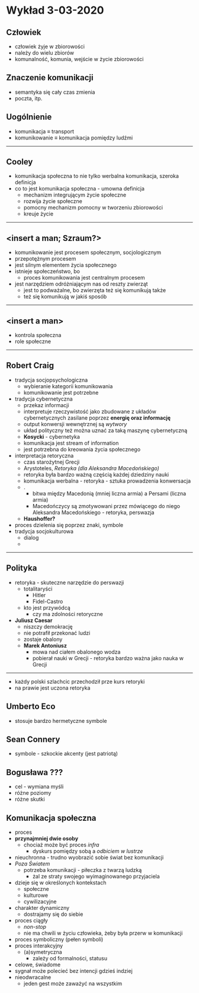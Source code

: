 # Wykład 3-03-2020

## Człowiek
- człowiek żyje w zbiorowości
- należy do wielu zbiorów
- komunalność, komunia, wejście w życie zbiorowości
## Znaczenie komunikacji
- semantyka się cały czas zmienia
- poczta, itp.

## Uogólnienie
- komunikacja $\equiv$ transport
- komunikowanie $\equiv$ komunikacja pomiędzy ludźmi

---
## Cooley
- komunikacja społeczna to nie tylko werbalna komunikacja, szeroka definicja
- co to jest komunikacja społeczna - umowna definicja
  - mechanizm integrującym życie społeczne
  - rozwija życie społeczne
  - pomocny mechanizm pomocny w tworzeniu zbiorowości
  - kreuje życie
---
## \<insert a man; Szraum?\>
- komunikowanie jest procesem społecznym, socjologicznym
- przepotężnym procesem
- jest silnym elementem życia społecznego
- istnieje społeczeństwo, bo
  - proces komunikowania jest centralnym procesem
- jest narzędziem odróżniającym nas od reszty zwierząt
  - jest to podważalne, bo zwierzęta też się komunikują także
  - też się komunikują w jakiś sposób

---
## \<insert a man\>
- kontrola społeczna
- role społeczne

---
## Robert Craig
- tradycja socjopsychologiczna
  - wybieranie kategorii komunikowania
  - komunikowanie jest potrzebne
- tradycja cybernetyczna
  - przekaz informacji
  - interpretuje rzeczywistość jako zbudowane z układów cybernetycznych zasilane poprzez **energię oraz informację**
  - output konwersji wewnętrznej są *wytwory*
  - układ polityczny też można uznać za taką maszynę cybernetyczną
  - **Kosycki** - cybernetyka
  - komunikacja jest stream of information
  - jest potrzebna do kreowania życia społecznego
- interpretacja retoryczna
  - czas starożytnej Grecji
  - Arystoteles, *Retoryka* *(dla Aleksandra Macedońskiego)*
  - retoryka była bardzo ważną częścią każdej dziedziny nauki
  - komunikacja werbalna - retoryka - sztuka prowadzenia konwersacja
  - .
    - bitwa między Macedonią (mniej liczna armia) a Persami (liczna armia)
    - Macedończycy są zmotywowani przez mówiącego do niego Aleksandra Macedońskiego - retoryka, perswazja
  - **Haushoffer?**
- proces dzielenia się poprzez znaki, symbole
- tradycja socjokulturowa
  - dialog
  -

---
## Polityka
- retoryka - skuteczne narzędzie do perswazji
  - totalitaryści
    - Hitler
    - Fidel-Castro
  - kto jest przywódcą
    - czy ma zdolności retoryczne
- **Juliusz Caesar**
  - niszczy demokrację
  - nie potrafił przekonać ludzi
  - zostaje obalony
  - **Marek Antoniusz**
    - mowa nad ciałem obalonego wodza
    - pobierał nauki w Grecji - retoryka bardzo ważna jako nauka w Grecji
---
- każdy polski szlachcic przechodził prze kurs retoryki
- na prawie jest uczona retoryka

## Umberto Eco
- stosuje bardzo hermetyczne symbole

## Sean Connery
- symbole - szkockie akcenty (jest patriotą)

## Bogusława ???
- cel - wymiana myśli
- różne poziomy
- różne skutki

## Komunikacja społeczna
- proces
- **przynajmniej dwie osoby**
  - chociaż może być proces *infra*
    - dyskurs pomiędzy sobą a *odbiciem w lustrze*
- nieuchronna - trudno wyobrazić sobie świat bez komunikacji
- *Poza Światem*
  - potrzeba komunikacji - piłeczka z twarzą ludzką
    - żal ze straty swojego wyimaginowanego przyjaciela
- dzieje się w określonych kontekstach
  - społeczne
  - kulturowe
  - cywilizacyjne
- charakter dynamiczny
  - dostrajamy się do siebie
- proces ciągły
  - *non-stop*
  - nie ma chwili w życiu człowieka, żeby była przerw w komunikacji
- proces symboliczny (pełen symboli)
- proces interakcyjny
  - (a)symetryczna
    - zależy od formalności, statusu
- celowe, świadome
- sygnał może polecieć bez intencji gdzieś indziej
- nieodwracalne
  - jeden gest może zaważyć na wszystkim

